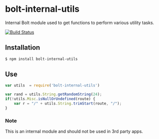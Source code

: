 # bolt-internal-utils

Internal Bolt module used to get functions to perform various utility tasks.

[![Build Status](https://travis-ci.org/Chieze-Franklin/bolt-internal-utils.svg?branch=master)](https://travis-ci.org/Chieze-Franklin/bolt-internal-utils)

## Installation

```sh
$ npm install bolt-internal-utils
```

## Use

```js
var utils  = require('bolt-internal-utils')

var rand = utils.String.getRandomString(24);
if(!utils.Misc.isNullOrUndefined(route) {
	var r = "/" + utils.String.trimStart(route, "/");
}
```

### Note

This is an internal module and should not be used in 3rd party apps.
